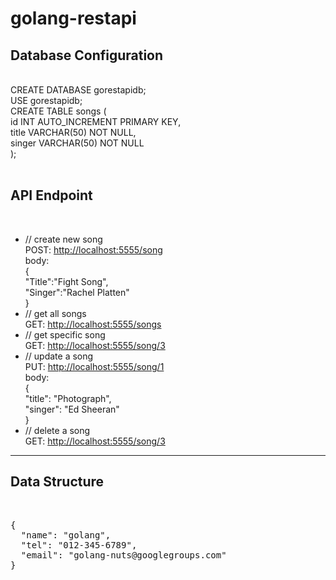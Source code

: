 # golang-restapi
<h2>Database Configuration</h2><br/>
<span>CREATE DATABASE gorestapidb;<br/>
USE gorestapidb;<br/>
CREATE TABLE songs (<br/>
    id INT AUTO_INCREMENT PRIMARY KEY,<br/>
    title VARCHAR(50) NOT NULL,<br/>
    singer VARCHAR(50) NOT NULL<br/>
);</span><br/>
<br/>
<h2> <strong>API Endpoint</strong></h2><br/>
<ul>
    <li> // create new song<br/>
        POST: <a href="#">http://localhost:5555/song</a><br/>
        body:<br/>
        {<br/>
	    "Title":"Fight Song",<br/>
	    "Singer":"Rachel Platten"<br/>
        }<br/>
    </li>
    <li> // get all songs<br/>
        GET: <a href="#">http://localhost:5555/songs</a><br/>
    </li>
    <li> // get specific song<br/>
        GET: <a href="#">http://localhost:5555/song/3</a><br/>
    </li>
    <li> // update a song<br/>
        PUT: <a href="#">http://localhost:5555/song/1</a><br/>
        body:<br/>
        {<br/>
	    "title": "Photograph",<br/>
  	    "singer": "Ed Sheeran"<br/>
        }</br>
    </li>
    <li> // delete a song<br/>
        GET: <a href="#">http://localhost:5555/song/3</a><br/>
    </li>
</ul>

<hr/>
<h2>Data Structure</h2><br/>
<div class="highlight highlight-source-json"><pre>{
  <span class="pl-s"><span class="pl-pds">"</span>name<span class="pl-pds">"</span></span>: <span class="pl-s"><span class="pl-pds">"</span>golang<span class="pl-pds">"</span></span>,
  <span class="pl-s"><span class="pl-pds">"</span>tel<span class="pl-pds">"</span></span>: <span class="pl-s"><span class="pl-pds">"</span>012-345-6789<span class="pl-pds">"</span></span>,
  <span class="pl-s"><span class="pl-pds">"</span>email<span class="pl-pds">"</span></span>: <span class="pl-s"><span class="pl-pds">"</span>golang-nuts@googlegroups.com<span class="pl-pds">"</span></span>
}</pre></div>
